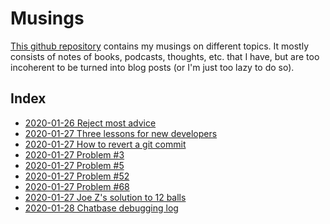 # Musings

[This github repository](https://github.com/Rainymood/musings) contains my musings on different topics. It mostly
consists of notes of books, podcasts, thoughts, etc. that I have, but are too
incoherent to be turned into blog posts (or I'm just too lazy to do so).

## Index

* [2020-01-26 Reject most advice](2020-01-26_reject-most-advice.md)
* [2020-01-27 Three lessons for new developers](2020-01-27_lessons-new-dev.md)
* [2020-01-27 How to revert a git commit](2020-01-27_revert-git-commit.md)
* [2020-01-27 Problem #3](2020-01-27_riddle-03-bug.md)
* [2020-01-27 Problem #5](2020-01-27_riddle-05-clock.md)
* [2020-01-27 Problem #52](2020-01-27_riddle-52-socks.md)
* [2020-01-27 Problem #68](2020-01-27_riddle-68-red-blue.md)
* [2020-01-27 Joe Z's solution to 12 balls](2020-01-27_12-balls-stackoverflow.md)
* [2020-01-28 Chatbase debugging log](2020-01-28_chatbase-debugging.md)